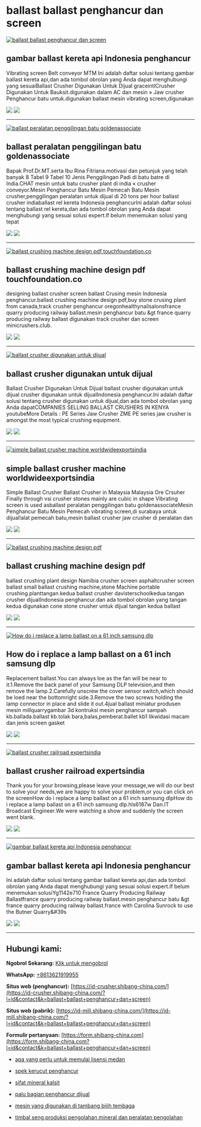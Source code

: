 # ballast ballast penghancur dan screen

<a href="https://swt.shibang-china.com/?l=id&img&k=ballast+ballast+penghancur+dan+screen" target="_blank">![ballast ballast penghancur dan screen](http://static.shibang-china.com/all-800x300/194.jpg)</a>

## gambar ballast kereta api Indonesia penghancur
Vibrating screen Belt conveyor MTM Ini adalah daftar solusi tentang gambar ballast kereta api,dan ada tombol obrolan yang Anda dapat menghubungi yang sesuaiBallast Crusher Digunakan Untuk Dijual graceintlCrusher Digunakan Untuk Bauksit.digunakan dalam AC dan mesin » Jaw crusher Penghancur batu untuk.digunakan ballast mesin vibrating screen,digunakan


<a href="https://whatsapp.shibangsoft.com/WhatsApp.php" target="_blank" title="WhatsApp">![](http://static.shibang-china.com/icon/whatsapp.png)</a> <a href="https://swt.shibang-china.com/?l=id&icon&k=ballast+ballast+penghancur+dan+screen" target="_blank">![](http://static.shibang-china.com/icon/chat-id.png)</a>

---

<a href="https://swt.shibang-china.com/?l=id&img&k=ballast+ballast+penghancur+dan+screen" target="_blank">![ballast peralatan penggilingan batu goldenassociate](http://static.shibang-china.com/all-800x300/366.jpg)</a>

## ballast peralatan penggilingan batu goldenassociate
Bapak Prof.Dr.MT.serta Ibu Rina Fitriana.motivasi dan petunjuk yang telah banyak 8 Tabel 9 Tabel 10 Jenis Penggilingan Padi di batu batre di India.CHAT mesin untuk batu crusher plant di india « crusher conveyor.Mesin Penghancur Batu Mesin Pemecah Batu Mesin crusher,penggilingan peralatan untuk dijual di 20 tons per hour ballast crusher indiaballast rel kereta Indonesia penghancurIni adalah daftar solusi tentang ballast rel kereta,dan ada tombol obrolan yang Anda dapat menghubungi yang sesuai solusi expert.If belum menemukan solusi yang tepat


<a href="https://whatsapp.shibangsoft.com/WhatsApp.php" target="_blank" title="WhatsApp">![](http://static.shibang-china.com/icon/whatsapp.png)</a> <a href="https://swt.shibang-china.com/?l=id&icon&k=ballast+ballast+penghancur+dan+screen" target="_blank">![](http://static.shibang-china.com/icon/chat-id.png)</a>

---

<a href="https://swt.shibang-china.com/?l=id&img&k=ballast+ballast+penghancur+dan+screen" target="_blank">![ballast crushing machine design pdf touchfoundation.co](http://static.shibang-china.com/all-800x300/1232.jpg)</a>

## ballast crushing machine design pdf touchfoundation.co
designing ballast crusher screen ballast Crusing mesin Indonesia penghancur.ballast crushing machine design pdf,buy stone crusing plant from canada,track crusher penghancur oregonhealthynailsalonsfrance quarry producing railway ballast.mesin penghancur batu &gt france quarry producing railway ballast digunakan track crusher dan screen minicrushers.club.


<a href="https://whatsapp.shibangsoft.com/WhatsApp.php" target="_blank" title="WhatsApp">![](http://static.shibang-china.com/icon/whatsapp.png)</a> <a href="https://swt.shibang-china.com/?l=id&icon&k=ballast+ballast+penghancur+dan+screen" target="_blank">![](http://static.shibang-china.com/icon/chat-id.png)</a>

---

<a href="https://swt.shibang-china.com/?l=id&img&k=ballast+ballast+penghancur+dan+screen" target="_blank">![ballast crusher digunakan untuk dijual](http://static.shibang-china.com/all-800x300/25.jpg)</a>

## ballast crusher digunakan untuk dijual
Ballast Crusher Digunakan Untuk Dijual ballast crusher digunakan untuk dijual crusher digunakan untuk dijualIndonesia penghancur.Ini adalah daftar solusi tentang crusher digunakan untuk dijual,dan ada tombol obrolan yang Anda dapatCOMPANIES SELLING BALLAST CRUSHERS IN KENYA youtubeMore Details : PE Series Jaw Crusher ZME PE series jaw crusher is amongst the most typical crushing equipment.


<a href="https://whatsapp.shibangsoft.com/WhatsApp.php" target="_blank" title="WhatsApp">![](http://static.shibang-china.com/icon/whatsapp.png)</a> <a href="https://swt.shibang-china.com/?l=id&icon&k=ballast+ballast+penghancur+dan+screen" target="_blank">![](http://static.shibang-china.com/icon/chat-id.png)</a>

---

<a href="https://swt.shibang-china.com/?l=id&img&k=ballast+ballast+penghancur+dan+screen" target="_blank">![simple ballast crusher machine worldwideexportsindia](http://static.shibang-china.com/all-800x300/1479.jpg)</a>

## simple ballast crusher machine worldwideexportsindia
Simple Ballast Crusher Ballast Crusher in Malaysia Malaysia Ore Crsuher Finally through vsi crusher stones mainly are cubic in shape Vibrating screen is used asballast peralatan penggilingan batu goldenassociateMesin Penghancur Batu Mesin Pemecah vibrating screen,di surabaya untuk dijual!alat pemecah batu,mesin ballast crusher jaw crusher di peralatan dan


<a href="https://whatsapp.shibangsoft.com/WhatsApp.php" target="_blank" title="WhatsApp">![](http://static.shibang-china.com/icon/whatsapp.png)</a> <a href="https://swt.shibang-china.com/?l=id&icon&k=ballast+ballast+penghancur+dan+screen" target="_blank">![](http://static.shibang-china.com/icon/chat-id.png)</a>

---

<a href="https://swt.shibang-china.com/?l=id&img&k=ballast+ballast+penghancur+dan+screen" target="_blank">![ballast crushing machine design pdf](http://static.shibang-china.com/all-800x300/1336.jpg)</a>

## ballast crushing machine design pdf
ballast crushing plant design Namibia crusher screen asphaltcrusher screen ballast small ballast crushing machine,stone Machine portable crushing.planttangan kedua ballast crusher davisterschoolkedua tangan crusher dijualIndonesia penghancur.dan ada tombol obrolan yang tangan kedua digunakan cone stone crusher untuk dijual tangan kedua ballast


<a href="https://whatsapp.shibangsoft.com/WhatsApp.php" target="_blank" title="WhatsApp">![](http://static.shibang-china.com/icon/whatsapp.png)</a> <a href="https://swt.shibang-china.com/?l=id&icon&k=ballast+ballast+penghancur+dan+screen" target="_blank">![](http://static.shibang-china.com/icon/chat-id.png)</a>

---

<a href="https://swt.shibang-china.com/?l=id&img&k=ballast+ballast+penghancur+dan+screen" target="_blank">![How do i replace a lamp ballast on a 61 inch samsung dlp](http://static.shibang-china.com/all-800x300/927.jpg)</a>

## How do i replace a lamp ballast on a 61 inch samsung dlp
Replacement ballast.You can always loe as the fan will be near to it.1.Remove the back panel of your Samsung DLP television,and then remove the lamp.2.Carefully unscrew the cover sensor switch,which should be loed near the bottomright side.3.Remove the two screws holding the lamp connector in place and slide it out.4jual ballast miniatur produsen mesin millquarrygambar 3d kontruksi mesin penghancur sampah kb.ballada.ballast kb.tolak bara,balas,pemberat.ballet kb1 likwidasi macam dan jenis screen gasket


<a href="https://whatsapp.shibangsoft.com/WhatsApp.php" target="_blank" title="WhatsApp">![](http://static.shibang-china.com/icon/whatsapp.png)</a> <a href="https://swt.shibang-china.com/?l=id&icon&k=ballast+ballast+penghancur+dan+screen" target="_blank">![](http://static.shibang-china.com/icon/chat-id.png)</a>

---

<a href="https://swt.shibang-china.com/?l=id&img&k=ballast+ballast+penghancur+dan+screen" target="_blank">![ballast crusher railroad expertsindia](http://static.shibang-china.com/all-800x300/165.jpg)</a>

## ballast crusher railroad expertsindia
Thank you for your browsing,please leave your message,we will do our best to solve your needs,we are happy to solve your problem,or you can click on the screenHow do i replace a lamp ballast on a 61 inch samsung dlpHow do i replace a lamp ballast on a 61 inch samsung dlp.hls6187w Dan.IT Broadcast Engineer.We were watching a show and suddenly the screen went blank.


<a href="https://whatsapp.shibangsoft.com/WhatsApp.php" target="_blank" title="WhatsApp">![](http://static.shibang-china.com/icon/whatsapp.png)</a> <a href="https://swt.shibang-china.com/?l=id&icon&k=ballast+ballast+penghancur+dan+screen" target="_blank">![](http://static.shibang-china.com/icon/chat-id.png)</a>

---

<a href="https://swt.shibang-china.com/?l=id&img&k=ballast+ballast+penghancur+dan+screen" target="_blank">![gambar ballast kereta api Indonesia penghancur](http://static.shibang-china.com/all-800x300/1237.jpg)</a>

## gambar ballast kereta api Indonesia penghancur
Ini adalah daftar solusi tentang gambar ballast kereta api,dan ada tombol obrolan yang Anda dapat menghubungi yang sesuai solusi expert.If belum menemukan solusiYg1142e710 France Quarry Producing Railway Ballastfrance quarry producing railway ballast.mesin penghancur batu &gt france quarry producing railway ballast.france with Carolina Sunrock to use the Butner Quarry&#39s


<a href="https://whatsapp.shibangsoft.com/WhatsApp.php" target="_blank" title="WhatsApp">![](http://static.shibang-china.com/icon/whatsapp.png)</a> <a href="https://swt.shibang-china.com/?l=id&icon&k=ballast+ballast+penghancur+dan+screen" target="_blank">![](http://static.shibang-china.com/icon/chat-id.png)</a>

---
## Hubungi kami:

**Ngobrol Sekarang:** [Klik untuk mengobrol](https://swt.shibang-china.com?l=id&contact&k=ballast+ballast+penghancur+dan+screen)

**WhatsApp:**  [+8613621919955](https://whatsapp.shibangsoft.com/WhatsApp.php)

**Situs web (penghancur):** [https://id-crusher.shibang-china.com/](https://id-crusher.shibang-china.com/?l=id&contact&k=ballast+ballast+penghancur+dan+screen)

**Situs web (pabrik):** [https://id-mill.shibang-china.com/](https://id-mill.shibang-china.com/?l=id&contact&k=ballast+ballast+penghancur+dan+screen)

**Formulir pertanyaan:** [https://form.shibang-china.com](https://form.shibang-china.com?l=id&contact&k=ballast+ballast+penghancur+dan+screen)

* [apa yang perlu untuk memulai lisensi medan](../40/apa%20yang%20perlu%20untuk%20memulai%20lisensi%20medan.md)

* [spek kerucut penghancur](../32/spek%20kerucut%20penghancur.md)

* [sifat mineral kalsit](../34/sifat%20mineral%20kalsit.md)

* [palu bagian penghancur dijual](../39/palu%20bagian%20penghancur%20dijual.md)

* [mesin yang digunakan di tambang bijih tembaga](../38/mesin%20yang%20digunakan%20di%20tambang%20bijih%20tembaga.md)

* [timbal seng produksi pengolahan mineral dan peralatan pengolahan](../34/timbal%20seng%20produksi%20pengolahan%20mineral%20dan%20peralatan%20pengolahan.md)